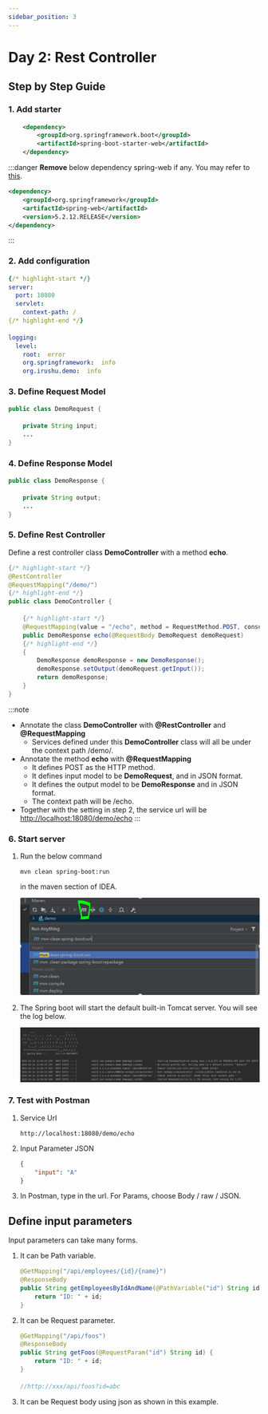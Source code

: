 ```yaml
---
sidebar_position: 3
---
```


# Day 2: Rest Controller

## Step by Step Guide

### 1. Add starter

```xml title="pom.xml"
    <dependency>
        <groupId>org.springframework.boot</groupId>
        <artifactId>spring-boot-starter-web</artifactId>
    </dependency>
```

:::danger
**Remove** below dependency spring-web if any. You may refer to [this](https://stackoverflow.com/questions/71121188/correct-classpath-of-your-application-so-it-contains-compatible-versions-of-clas).
```xml title="pom.xml"
<dependency>
    <groupId>org.springframework</groupId>
    <artifactId>spring-web</artifactId>
    <version>5.2.12.RELEASE</version>
</dependency>
```        
:::

### 2. Add configuration

```yml title="application.yml"
{/* highlight-start */}
server:
  port: 18080
  servlet:
    context-path: /
{/* highlight-end */}

logging:
  level:
    root:  error
    org.springframework:  info
    org.irushu.demo:  info    
```

### 3. Define Request Model

```java title="org.irushu.demo.web.model.DemoRequest" showLineNumbers
public class DemoRequest {
    
    private String input;
    ...
}
```

### 4. Define Response Model 

```java title="org.irushu.demo.web.model.DemoResponse" showLineNumbers
public class DemoResponse {

    private String output;
    ...
}
```

### 5. Define Rest Controller

Define a rest controller class **DemoController**  with a method **echo**. 

```java title="org.irushu.demo.web.controller.DemoController" showLineNumbers
{/* highlight-start */}
@RestController
@RequestMapping("/demo/")
{/* highlight-end */}
public class DemoController {
    
    {/* highlight-start */}
    @RequestMapping(value = "/echo", method = RequestMethod.POST, consumes = MediaType.APPLICATION_JSON_VALUE, produces = MediaType.APPLICATION_JSON_VALUE)
    public DemoResponse echo(@RequestBody DemoRequest demoRequest)
    {/* highlight-end */}
    {
        DemoResponse demoResponse = new DemoResponse();
        demoResponse.setOutput(demoRequest.getInput());
        return demoResponse;
    }
}
```
:::note
- Annotate the class **DemoController** with **@RestController** and **@RequestMapping**
    - Services defined under this **DemoController** class will all be under the context path /demo/.
- Annotate the method **echo** with **@RequestMapping**
    - It defines POST as the HTTP method.
    - It defines input model to be **DemoRequest**, and in JSON format.
    - It defines the output model to be **DemoResponse** and in JSON format.
    - The context path will be /echo.  
- Together with the setting in step 2, the service url will be [http://localhost:18080/demo/echo](http://localhost:18080/demo/echo)
:::

### 6. Start server

1. Run the below command

    ```shell
    mvn clean spring-boot:run
    ```

    in the maven section of IDEA.

    ![spring boot run](/img/springboot/idea-maven-spring-boot-run.PNG)


2. The Spring boot will start the default built-in Tomcat server. You will see the log below.

    ![spring boot run](/img/springboot/idea-maven-spring-boot-run-2.PNG)

### 7. Test with Postman

1. Service Url
    ```
    http://localhost:18080/demo/echo
    ```

2. Input Parameter JSON
    ```json
    {
        "input": "A"
    }
    ```
3. In Postman, type in the url. For Params, choose Body / raw / JSON.
    

## Define input parameters
Input parameters can take many forms.    

1. It can be Path variable.
    ```java
    @GetMapping("/api/employees/{id}/{name}")
    @ResponseBody
    public String getEmployeesByIdAndName(@PathVariable("id") String id, @PathVariable("name") String name) {
        return "ID: " + id;
    }
    ```
2. It can be Request parameter.
    ```java
    @GetMapping("/api/foos")
    @ResponseBody
    public String getFoos(@RequestParam("id") String id) {
        return "ID: " + id;
    }

    //http://xxx/api/foos?id=abc
    ```
3. It can be Request body using json as shown in this example.
   

